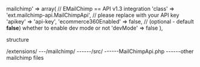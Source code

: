 mailchimp' => array(
            // EMailChimp == API v1.3 integration
            'class' => 'ext.mailchimp-api.MailChimpApi',
            // please replace with your API key
            'apikey' => 'api-key',
            'ecommerce360Enabled' => false,
            // (optional - default **false**) whether to enable dev mode or not
            'devMode' => false
        ),
        
        
        
        
structure

/extensions/
---/mailchimp/
------/src/
------MailChimpApi.php
------other mailchimp files
